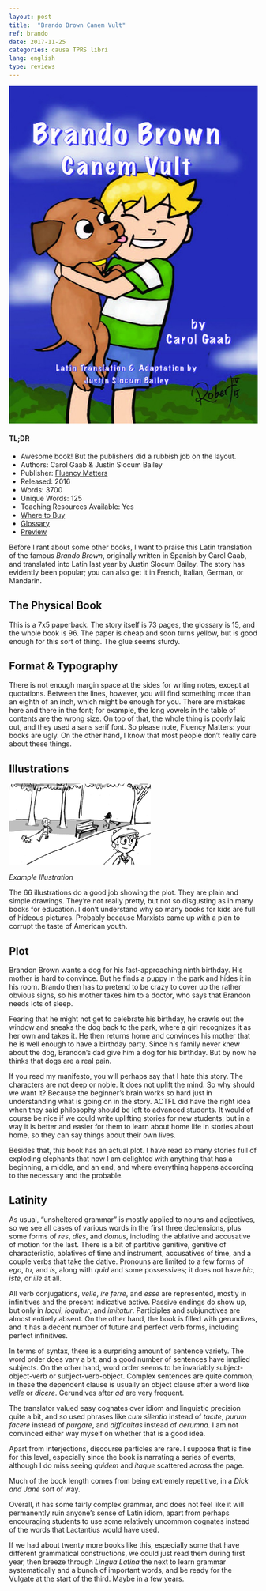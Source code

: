 ```yaml
---
layout: post
title:  "Brando Brown Canem Vult"
ref: brando
date: 2017-11-25
categories: causa TPRS libri
lang: english
type: reviews
---
```


<div class="side-info">

  <img src="/images/brando-brown-cover.jpg"/>

  <div class="side-box">
    <h4>TL;DR</h4>
    <ul>
      <li>Awesome book! But the publishers did a rubbish job on the
      layout.</li>
      <li>Authors: Carol Gaab & Justin Slocum Bailey</li>
      <li>Publisher: <a href="https://fluencymatters.com">Fluency Matters</a></li>
      <li>Released: 2016</li>
      <li>Words: 3700</li>
      <li>Unique Words: 125</li>
      <li>Teaching Resources Available: Yes</li>
      <li><a href="https://fluencymatters.com/product/brando-brown-canem-vult-latin-novel">Where to Buy</a></li>
      <li><a href="https://tprs-uploads.s3-accelerate.amazonaws.com/download-manager-files/BB-Canem-Latin-Glossary.pdf">Glossary</a></li>
      <li><a href="https://tprs-uploads.s3-accelerate.amazonaws.com/download-manager-files/BB-Canem-Latin-WebSPL.pdf">Preview</a></li>
    </ul>
  </div>

</div>

  Before I rant about some other books, I want to praise this Latin
  translation of the famous *Brando Brown*, originally written in
  Spanish by Carol Gaab, and translated into Latin last year by Justin
  Slocum Bailey. The story has evidently been popular; you can also get
  it in French, Italian, German, or Mandarin.

  ## The Physical Book

  This is a 7x5 paperback. The story itself is 73 pages, the
  glossary is 15, and the whole book is 96. The paper is cheap and soon
  turns yellow, but is good enough for this sort of thing. The glue
  seems sturdy.

  ## Format & Typography

  There is not enough margin space at the sides for writing notes,
  except at quotations. Between the lines, however, you will find
  something more than an eighth of an inch, which might be enough for
  you. There are mistakes here and there in the font; for example, the
  long vowels in the table of contents are the wrong size. On top of
  that, the whole thing is poorly laid out, and they used a sans serif
  font. So please note, Fluency Matters: your books are ugly. On the
  other hand, I know that most people don’t really care about these
  things.

  <!-- more -->

  ## Illustrations

  <div class="example-image-wrapper">
    <img src="/images/brando-brown-park.png"
    class="illustration-example" />
    <p><em>Example Illustration</em></p>
  </div>

  The 66 illustrations do a good job showing the plot. They are plain
  and simple drawings. They’re not really pretty, but not so disgusting
  as in many books for education. I don’t understand why so many books
  for kids are full of hideous pictures. Probably because Marxists came
  up with a plan to corrupt the taste of American youth.

  ## Plot

  Brandon Brown wants a dog for his fast-approaching ninth birthday. His
  mother is hard to convince. But he finds a puppy in the park and hides
  it in his room. Brando then has to pretend to be crazy to cover up the
  rather obvious signs, so his mother takes him to a doctor, who says
  that Brandon needs lots of sleep.

  Fearing that he might not get to celebrate his birthday, he crawls out
  the window and sneaks the dog back to the park, where a girl
  recognizes it as her own and takes it. He then returns home and
  convinces his mother that he is well enough to have a birthday party.
  Since his family never knew about the dog, Brandon’s dad give him a
  dog for his birthday. But by now he thinks that dogs are a real pain.

  If you read my manifesto, you will perhaps say that I hate this story.
  The characters are not deep or noble. It does not uplift the mind. So
  why should we want it? Because the beginner’s brain works so hard
  just in understanding what is going on in the story. ACTFL did have
  the right idea when they said philosophy should be left to advanced
  students. It would of course be nice if we could write uplifting
  stories for new students; but in a way it is better and easier for
  them to learn about home life in stories about home, so they can say
  things about their own lives.

  Besides that, this book has an actual plot. I have read so many
  stories full of exploding elephants that now I am delighted with
  anything that has a beginning, a middle, and an end, and where
  everything happens according to the necessary and the probable.

  ## Latinity

  As usual, “unsheltered grammar” is mostly applied to nouns and
  adjectives, so we see all cases of various words in the first three
  declensions, plus some forms of *res*, *dies*, and *domus*, including
  the ablative and accusative of motion for the last. There is a bit of
  partitive genitive, genitive of characteristic, ablatives of time and
  instrument, accusatives of time, and a couple verbs that take the
  dative. Pronouns are limited to a few forms of *ego*, *tu*, and *is*,
  along with *quid* and some possessives; it does not have *hic*,
  *iste*, or *ille* at all.

  All verb conjugations, *velle*, *ire* *ferre*, and *esse* are
  represented, mostly in infinitives and the present indicative active.
  Passive endings do show up, but only in *loqui*, *loquitur*, and
  *imitatur*. Participles and subjunctives are almost entirely absent.
  On the other hand, the book is filled with gerundives, and it has a
  decent number of future and perfect verb forms, including perfect
  infinitives.

  In terms of syntax, there is a surprising amount of sentence variety.
  The word order does vary a bit, and a good number of sentences have
  implied subjects. On the other hand, word order seems to be invariably
  subject-object-verb or subject-verb-object. Complex sentences are
  quite common; in these the dependent clause is usually an object
  clause after a word like *velle* or *dicere*. Gerundives after *ad*
  are very frequent.

  The translator valued easy cognates over idiom and linguistic
  precision quite a bit, and so used phrases like *cum silentio* instead
  of *tacite*, *purum facere* instead of *purgare*, and *difficultas*
  instead of *aerumna*. I am not convinced either way myself on whether
  that is a good idea.

  Apart from interjections, discourse particles are rare. I suppose that
  is fine for this level, especially since the book is narrating a
  series of events, although I do miss seeing *quidem* and *itaque*
  scattered across the page.

  Much of the book length comes from being extremely repetitive, in a
  *Dick and Jane* sort of way.

  Overall, it has some fairly complex grammar, and does not feel like it
  will permanently ruin anyone’s sense of Latin idiom, apart from
  perhaps encouraging students to use some relatively uncommon cognates
  instead of the words that Lactantius would have used.

  If we had about twenty more books like this, especially some that have
  different grammatical constructions, we could just read them during
  first year, then breeze through *Lingua Latina* the next to learn
  grammar systematically and a bunch of important words, and be ready
  for the Vulgate at the start of the third. Maybe in a few years.
